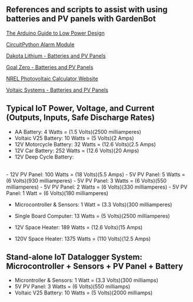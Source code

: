 ## References and scripts to assist with using batteries and PV panels with GardenBot

[The Arduino Guide to Low Power Design](https://docs.arduino.cc/learn/electronics/low-power)

[CircuitPython Alarm Module](https://docs.circuitpython.org/en/latest/shared-bindings/alarm/index.html)

[Dakota Lithium - Batteries and PV Panels](https://dakotalithium.com)

[Goal Zero - Batteries and PV Panels](https://www.goalzero.com)

[NREL Photovoltaic Calculator Website](https://pvwatts.nrel.gov/index.php)

[Voltaic Systems - Batteries and PV Panels](https://voltaicsystems.com)

## Typical IoT Power, Voltage, and Current (Outputs, Inputs, Safe Discharge Rates) 

- AA Battery:                 4 Watts = (1.5 Volts)(2500 milliamperes)
- Voltaic V25 Battery:        10 Watts = (5 Volts)(2 Amps)
- 12V Motorcycle Battery:     32 Watts = (12.6 Volts)(2.5 Amps)
- 12V Car Battery:            252 Watts = (12.6 Volts)(20 Amps)
- 12V Deep Cycle Battery:
<br>
- 12V PV Panel:               100 Watts = (18 Volts)(5.5 Amps)
- 5V PV Panel:                5 Watts = (6 Volts)(930 milliamperes)
- 5V PV Panel:                3 Watts = (6 Volts)(550 milliamperes)
- 5V PV Panel:                2 Watts = (6 Volts)(330 milliamperes)
- 5V PV Panel:                1 Watt = (6 Volts)(180 milliamperes)

- Microcontroller & Sensors:  1 Watt = (3.3 Volts)(300 milliamperes) 
- Single Board Computer:      13 Watts = (5 Volts)(2500 milliamperes)

- 12V Space Heater:           189 Watts = (12.6 Volts)(15 Amps)
- 120V Space Heater:          1375 Watts = (110 Volts)(12.5 Amps)

## Stand-alone IoT Datalogger System: Microcontroller + Sensors + PV Panel + Battery

- Microntroller & Sensors:    1 Watt = (3.3 Volts)(300 milliamps)
- 5V PV Panel:                3 Watts = (6 Volts)(550 milliamps)
- Voltaic V25 Battery:        10 Watts = (5 Volts)(2000 milliamps)
